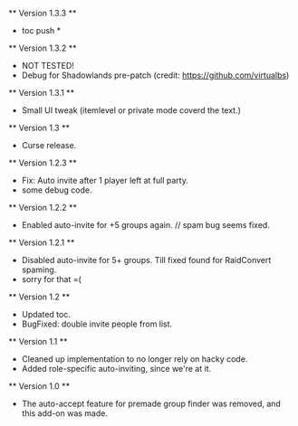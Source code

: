 ** Version 1.3.3 **
* toc push *

** Version 1.3.2 **
* NOT TESTED!
* Debug for Shadowlands pre-patch (credit: https://github.com/virtualbs) 


** Version 1.3.1 **
* Small UI tweak (itemlevel or private mode coverd the text.)

** Version 1.3 **
* Curse release.

** Version 1.2.3 **
* Fix: Auto invite after 1 player left at full party.
* some debug code.

** Version 1.2.2 **
* Enabled auto-invite for +5 groups again. // spam bug seems fixed.

** Version 1.2.1 **
* Disabled auto-invite for 5+ groups. Till fixed found for RaidConvert spaming.
* sorry for that =(

** Version 1.2 **
* Updated toc.
* BugFixed: double invite people from list.

** Version 1.1 **
* Cleaned up implementation to no longer rely on hacky code.
* Added role-specific auto-inviting, since we're at it.

** Version 1.0 **
* The auto-accept feature for premade group finder was removed, and this add-on was made.